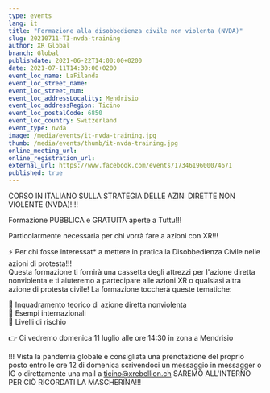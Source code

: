 ```yaml
---
type: events
lang: it
title: "Formazione alla disobbedienza civile non violenta (NVDA)"
slug: 20210711-TI-nvda-training
author: XR Global
branch: Global
publishdate: 2021-06-22T14:00:00+0200
date: 2021-07-11T14:30:00+0200
event_loc_name: LaFilanda
event_loc_street_name: 
event_loc_street_num: 
event_loc_addressLocality: Mendrisio
event_loc_addressRegion: Ticino
event_loc_postalCode: 6850
event_loc_country: Switzerland
event_type: nvda
image: /media/events/it-nvda-training.jpg
thumb: /media/events/thumb/it-nvda-training.jpg
online_meeting_url:
online_registration_url: 
external_url: https://www.facebook.com/events/1734619600074671
published: true
---
```

CORSO IN ITALIANO SULLA STRATEGIA DELLE AZINI DIRETTE NON VIOLENTE (NVDA)!!!!

Formazione PUBBLICA e GRATUITA aperte a Tuttu!!!

Particolarmente necessaria per chi vorrà fare a azioni con XR!!!

⚡ Per chi fosse interessat* a mettere in pratica la Disobbedienza Civile nelle azioni di protesta!!!\
Questa formazione ti fornirà una cassetta degli attrezzi per l'azione diretta nonviolenta e ti aiuteremo a partecipare alle azioni XR o qualsiasi altra azione di protesta civile!
La formazione toccherà queste tematiche:

🔸 Inquadramento teorico di azione diretta nonviolenta\
🔸 Esempi internazionali\
🔸 Livelli di rischio

👉 Ci vedremo domenica 11 luglio alle ore 14:30 in zona a Mendrisio

!!! Vista la pandemia globale è consigliata una prenotazione del proprio posto entro le ore 12 di domenica scrivendoci un messaggio in messagger o IG o direttamente una mail a ticino@xrebellion.ch
SAREMO ALL'INTERNO PER CIÒ RICORDATI LA MASCHERINA!!!

